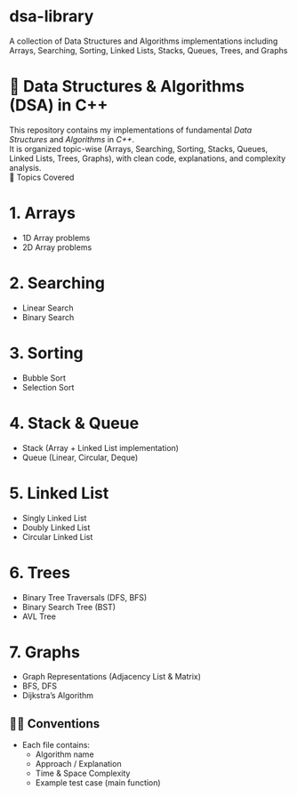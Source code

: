 # dsa-library
A collection of Data Structures and Algorithms implementations including Arrays, Searching, Sorting, Linked Lists, Stacks, Queues, Trees, and Graphs
# 📘 Data Structures & Algorithms (DSA) in C++  

This repository contains my implementations of fundamental *Data Structures* and *Algorithms* in *C++*.  
It is organized topic-wise (Arrays, Searching, Sorting, Stacks, Queues, Linked Lists, Trees, Graphs), with clean code, explanations, and complexity analysis.  
📌 Topics Covered  
# 1. Arrays
   - 1D Array problems  
   - 2D Array problems  
# 2. Searching
   - Linear Search  
   - Binary Search  
# 3. Sorting
   - Bubble Sort  
   - Selection Sort  
# 4. Stack & Queue
   - Stack (Array + Linked List implementation)  
   - Queue (Linear, Circular, Deque)  
# 5. Linked List
   - Singly Linked List  
   - Doubly Linked List  
   - Circular Linked List  
# 6. Trees
   - Binary Tree Traversals (DFS, BFS)  
   - Binary Search Tree (BST)  
   - AVL Tree  
# 7. Graphs
   - Graph Representations (Adjacency List & Matrix)  
   - BFS, DFS  
   - Dijkstra’s Algorithm  
## 🧑‍💻 Conventions  

- Each file contains:  
  - Algorithm name  
  - Approach / Explanation  
  - Time & Space Complexity  
  - Example test case (main function)  

